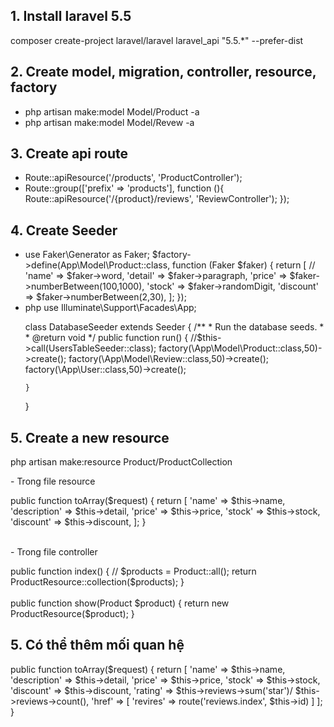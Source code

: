 ## 1. Install laravel 5.5
composer create-project laravel/laravel laravel_api "5.5.*" --prefer-dist
## 2. Create model, migration, controller, resource, factory
<ul>
    <li>php artisan make:model Model/Product -a</li>
    <li>php artisan make:model Model/Revew -a</li>
</ul>

## 3. Create api route
<ul>
    <li>Route::apiResource('/products', 'ProductController');</li>
    <li>Route::group(['prefix' => 'products'], function (){
             Route::apiResource('/{product}/reviews', 'ReviewController');
        });</li>
</ul>

## 4. Create Seeder
<ul>
    <li>use Faker\Generator as Faker;
        $factory->define(App\Model\Product::class, function (Faker $faker) {
            return [
                //
                'name' => $faker->word,
                'detail' => $faker->paragraph,
                'price' => $faker->numberBetween(100,1000),
                'stock' => $faker->randomDigit,
                'discount' => $faker->numberBetween(2,30),
            ];
        });</li>
    <li>php
use Illuminate\Support\Facades\App;

class DatabaseSeeder extends Seeder
{
    /**
     * Run the database seeds.
     *
     * @return void
     */
    public function run()
    {
        //$this->call(UsersTableSeeder::class);
        factory(\App\Model\Product::class,50)->create();
        factory(\App\Model\Review::class,50)->create();
        factory(\App\User::class,50)->create();

    }
}</li>
</ul>

## 5. Create a new resource
php artisan make:resource Product/ProductCollection

<p>- Trong file resource</p>
public function toArray($request)
{
    return [
        'name' => $this->name,
        'description' => $this->detail,
        'price' => $this->price,
        'stock' => $this->stock,
        'discount' => $this->discount,
    ];
}
<br><br>

<p>- Trong file controller</p>
public function index()
{
    //
    $products = Product::all();
    return ProductResource::collection($products);
}
<br><br>
public function show(Product $product)
{
    return new ProductResource($product);
}

## 5. Có thể thêm mối quan hệ

 public function toArray($request)
    {
        return [
            'name' => $this->name,
            'description' => $this->detail,
            'price' => $this->price,
            'stock' => $this->stock,
            'discount' => $this->discount,
            'rating' => $this->reviews->sum('star')/ $this->reviews->count(),
            'href' => [
                'revires' => route('reviews.index', $this->id)
            ]
        ];
    }
